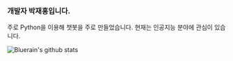 ### 개발자 박재홍입니다.

주로 Python을 이용해 챗봇을 주로 만들었습니다. 현재는 인공지능 분야에 관심이 있습니다.

<!--
**gasd238/gasd238** is a ✨ _special_ ✨ repository because its `README.md` (this file) appears on your GitHub profile.
-->  
![Bluerain's github stats](https://github-readme-stats.vercel.app/api?username=gasd238)
